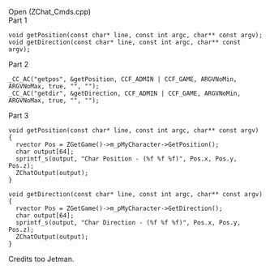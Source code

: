 Open (ZChat_Cmds.cpp) <br>
Part 1 <br>

    void getPosition(const char* line, const int argc, char** const argv);
    void getDirection(const char* line, const int argc, char** const argv);
    
Part 2 <br>

	_CC_AC("getpos", &getPosition, CCF_ADMIN | CCF_GAME, ARGVNoMin, ARGVNoMax, true, "", "");
	_CC_AC("getdir", &getDirection, CCF_ADMIN | CCF_GAME, ARGVNoMin, ARGVNoMax, true, "", "");
  
Part 3 <br>

    void getPosition(const char* line, const int argc, char** const argv)
    {
      rvector Pos = ZGetGame()->m_pMyCharacter->GetPosition();
      char output[64];
      sprintf_s(output, "Char Position - (%f %f %f)", Pos.x, Pos.y, Pos.z);
      ZChatOutput(output);
    }

    void getDirection(const char* line, const int argc, char** const argv)
    {
      rvector Pos = ZGetGame()->m_pMyCharacter->GetDirection();
      char output[64];
      sprintf_s(output, "Char Direction - (%f %f %f)", Pos.x, Pos.y, Pos.z);
      ZChatOutput(output);
    }

Credits too Jetman.
